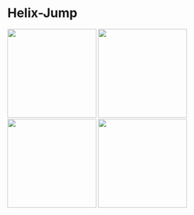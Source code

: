 # Helix-Jump


<div>
   <img src="https://sun9-35.userapi.com/s/v1/if2/f-GV7sFbq9LTJ_bAhj2DHMSH4mpvQ_9XQDHCfITW8KSPQCZHi4L3nERq-cbXHJWheF9MxS3fo8a7wiCi0JQDDy9m.jpg?size=540x1080&quality=95&type=album" width="200"/>
   <img src="https://sun9-87.userapi.com/s/v1/if2/sTFGxhz0w92mas6yC1H33yTE6Rvo1qoNccAEx5AzibeXYffHBYJN2AvdDw9BrEZqt_DnVucYnMBkTDyD0JgZM1VS.jpg?size=540x1080&quality=95&type=album" width="200"/>
   <img src="https://sun9-76.userapi.com/s/v1/if2/cfMzeXd2WmNl4hRobJ6a_NI9MiWnrbTepiTGGUhwx6S3fkXTdTFUEY777Q7d_uB74E7DrxOzTc1jhli2SL4FZC1q.jpg?size=540x1080&quality=95&type=album" width="200"/>
   <img src="https://sun9-2.userapi.com/s/v1/if2/TFS2RgYsjzaeLsTLlqPJzXvjzqErlw3mVQdGn9-D38oiytVMVSsQGOGylJkYBq6KLBx6DPqsO3Dg3iHNhucdG0O0.jpg?size=540x1080&quality=95&type=album" width="200"/>
</div>
